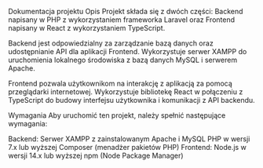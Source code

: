 Dokumentacja projektu
Opis
Projekt składa się z dwóch części: Backend napisany w PHP z wykorzystaniem frameworka Laravel oraz Frontend napisany w React z wykorzystaniem TypeScript.

Backend jest odpowiedzialny za zarządzanie bazą danych oraz udostępnianie API dla aplikacji Frontend. Wykorzystuje serwer XAMPP do uruchomienia lokalnego środowiska z bazą danych MySQL i serwerem Apache.

Frontend pozwala użytkownikom na interakcję z aplikacją za pomocą przeglądarki internetowej. Wykorzystuje bibliotekę React w połączeniu z TypeScript do budowy interfejsu użytkownika i komunikacji z API backendu.

Wymagania
Aby uruchomić ten projekt, należy spełnić następujące wymagania:

Backend:
Serwer XAMPP z zainstalowanym Apache i MySQL
PHP w wersji 7.x lub wyższej
Composer (menadżer pakietów PHP)
Frontend:
Node.js w wersji 14.x lub wyższej
npm (Node Package Manager)

